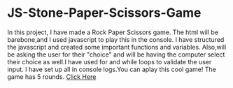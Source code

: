 # JS-Stone-Paper-Scissors-Game
In this project, I have made a Rock Paper Scissors game. The html will be barebone,and I used javascript to play this in the console. I have structured 
the javascript and created some important functions and variables. Also,will be asking the user for their "choice" and will be having the computer select 
their choice as well.I have used for and while loops to validate the user input. I have set up all in console logs.You can aplay this cool game! The game has 5 rounds.
 [Click Here](https://abishekjames.github.io/JS-Stone-Paper-Scissors-Game/)
